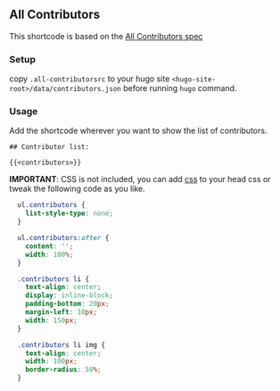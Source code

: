 
## All Contributors

This shortcode is based on the [All Contributors spec](https://github.com/all-contributors/all-contributors)

### Setup

copy `.all-contributorsrc` to your hugo site `<hugo-site-root>/data/contributors.json` before running `hugo` command.


### Usage 

Add the shortcode wherever you want to show the list of contributors.

```
## Contributor list:

{{<contributors>}}

```

**IMPORTANT**: CSS is not included, you can add [css](layout/partials/all-contributors.html) to your head css or tweak the following code as you like. 

```css
  ul.contributors {
    list-style-type: none;
  }

  ul.contributors:after {
    content: '';
    width: 100%;
  }

  .contributors li {
    text-align: center;
    display: inline-block;
    padding-bottom: 20px;
    margin-left: 10px;
    width: 150px;
  }

  .contributors li img {
    text-align: center;
    width: 100px;
    border-radius: 50%;
  }
```


